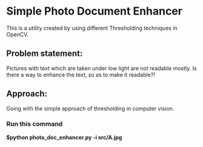 # Simple Photo Document Enhancer 
This is a utility created by using different Thresholding techniques in OpenCV.

## Problem statement:

Pictures with text which are taken under low light are not readable mostly. Is there a way to enhance the text, so as to make it readable?!

## Approach:

Going with the simple approach of thresholding in computer vision.

### Run this command
**$python photo_doc_enhancer.py -i src/A.jpg**
